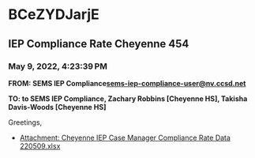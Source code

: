 # BCeZYDJarjE
## IEP Compliance Rate Cheyenne 454
### May 9, 2022, 4:23:39 PM
**FROM: SEMS IEP Compliance<sems-iep-compliance-user@nv.ccsd.net>**

**TO: to SEMS IEP Compliance, Zachary Robbins [Cheyenne HS], Takisha Davis-Woods [Cheyenne HS]**


Greetings,  





* [Attachment: Cheyenne IEP Case Manager Compliance Rate Data 220509.xlsx](BCeZYDJarjE-attachment-1.xlsx)
